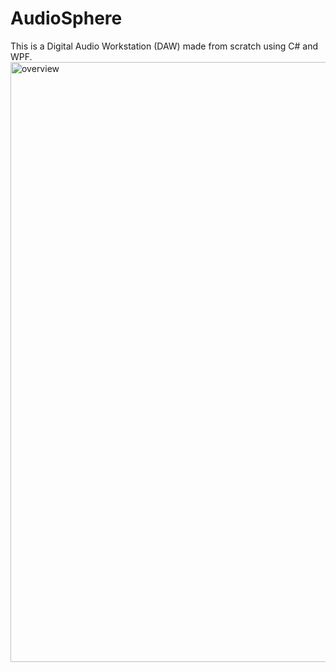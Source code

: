 # AudioSphere
This is a Digital Audio Workstation (DAW) made from scratch using C# and WPF.
<img width="960" alt="overview" src="https://github.com/Groggula/AudioSphere/assets/111517903/741988f7-10ce-4b84-a6d4-793d1872427c">

